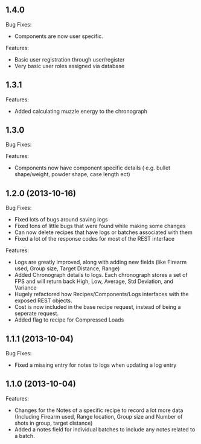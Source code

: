 ## 1.4.0

Bug Fixes:
  - Components are now user specific.

Features:
  - Basic user registration through user/register
  - Very basic user roles assigned via database

## 1.3.1

Features:
  - Added calculating muzzle energy to the chronograph

## 1.3.0

Bug Fixes:


Features:
  - Components now have component specific details ( e.g. bullet shape/weight, powder shape, case length ect)

## 1.2.0 (2013-10-16)

Bug Fixes:
  - Fixed lots of bugs around saving logs
  - Fixed tons of little bugs that were found while making some changes
  - Can now delete recipes that have logs or batches associated with them
  - Fixed a lot of the response codes for most of the REST interface
 
Features:
  - Logs are greatly improved, along with adding new fields (like Firearm used, Group size, Target Distance, Range)
  - Added Chronograph details to logs. Each chronograph stores a set of FPS and will return back High, Low, Average, Std Deviation, and Variance
  - Hugely refactored how Recipes/Components/Logs interfaces with the exposed REST objects.
  - Cost is now included in the base recipe request, instead of being a seperate request.
  - Added flag to recipe for Compressed Loads

## 1.1.1 (2013-10-04)

Bug Fixes:
  - Fixed a missing entry for notes to logs when updating a log entry

## 1.1.0 (2013-10-04)

Features:
  - Changes for the Notes of a specific recipe to record a lot more data (Including Firearm used, Range location, Group size and Number of shots in group, target distance)
  - Added a notes field for individual batches to include any notes related to a batch.
